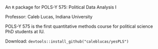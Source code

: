 An `R` package for POLS-Y 575: Political Data Analysis I

Professor: Caleb Lucas, Indiana University

POLS-Y 575 is the first quantitative methods course for political science PhD students at IU.

Download: `devtools::install_github("caleblucas/yesPLS")`
